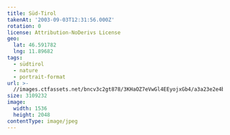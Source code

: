 ```yaml
---
title: Süd-Tirol
takenAt: '2003-09-03T12:31:56.000Z'
rotation: 0
license: Attribution-NoDerivs License
geo:
  lat: 46.591782
  lng: 11.89682
tags:
  - südtirol
  - nature
  - portrait-format
url: >-
  //images.ctfassets.net/bncv3c2gt878/3KHaOZ7eVwGl4EEyojxGb4/a3a23e2e4babaa01d239ab6ef7a9c518/sd-tirol_4318073237_o
size: 3109232
image:
  width: 1536
  height: 2048
contentType: image/jpeg
---
```


